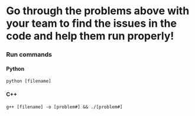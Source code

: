 # Go through the problems above with your team to find the issues in the code and help them run properly!

### Run commands
#### Python
``python [filename]``
#### C++
``g++ [filename] -o [problem#] && ./[problem#]``
